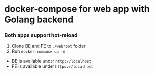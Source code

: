 # docker-compose for web app with Golang backend
### Both apps support hot-reload

1. Clone BE and FE to `./webroot` folder
2. Run `docker-compose up -d`

- BE is available under `http://localhost`
- FE is available under `https://localhost`
